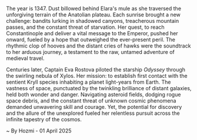 
The year is 1347.  Dust billowed behind Elara's mule as she traversed the unforgiving terrain of the Anatolian plateau.  Each sunrise brought a new challenge: bandits lurking in shadowed canyons, treacherous mountain passes, and the constant threat of starvation.  Her quest, to reach Constantinople and deliver a vital message to the Emperor, pushed her onward, fueled by a hope that outweighed the ever-present peril. The rhythmic clop of hooves and the distant cries of hawks were the soundtrack to her arduous journey, a testament to the raw, untamed adventure of medieval travel.

Centuries later, Captain Eva Rostova piloted the starship *Odyssey* through the swirling nebula of Xylos.  Her mission: to establish first contact with the sentient Kryll species inhabiting a planet light-years from Earth.  The vastness of space, punctuated by the twinkling brilliance of distant galaxies, held both wonder and danger.  Navigating asteroid fields, dodging rogue space debris, and the constant threat of unknown cosmic phenomena demanded unwavering skill and courage. Yet, the potential for discovery and the allure of the unexplored fueled her relentless pursuit across the infinite tapestry of the cosmos.

~ By Hozmi - 01 April 2025
